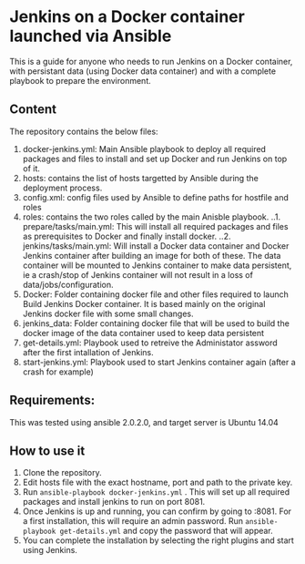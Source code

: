 Jenkins on a Docker container launched via Ansible
===========

This is a guide for anyone who needs to run Jenkins on a Docker container, with persistant data (using Docker data container) and with a complete playbook to prepare the environment.

## Content
The repository contains the below files:
1. docker-jenkins.yml: Main Ansible playbook to deploy all required packages and files to install and set up Docker and run Jenkins on top of it.
2. hosts: contains the list of hosts targetted by Ansible during the deployment process.
3. config.xml: config files used by Ansible to define paths for hostfile and roles
4. roles: contains the two roles called by the main Anisble playbook. 
..1. prepare/tasks/main.yml: This will install all required packages and files as prerequisites to Docker and finally install docker. 
..2. jenkins/tasks/main.yml: Will install a Docker data container and Docker Jenkins container after building an image for both of these. The data container will be mounted to Jenkins container to make data persistent, ie a crash/stop of Jenkins container will not result in a loss of data/jobs/configuration.
5. Docker: Folder containing docker file and other files required to launch Build Jenkins Docker container. It is based mainly on the original Jenkins docker file with some small changes. 
6. jenkins_data: Folder containing docker file that will be used to build the docker image of the data container used to keep data persistent 
7. get-details.yml: Playbook used to retreive the Administator assword after the first intallation of Jenkins.
8. start-jenkins.yml: Playbook used to start Jenkins container again (after a crash for example)

## Requirements:
This was tested using ansible 2.0.2.0, and target server is Ubuntu 14.04

## How to use it
1. Clone the repository.
2. Edit hosts file with the exact hostname, port and path to the private key.
3. Run `ansible-playbook docker-jenkins.yml` . This will set up all required packages and install jenkins to run on port 8081.
4. Once Jenkins is up and running, you can confirm by going to <hostname>:8081. For a first installation, this will require an admin password. Run `ansible-playbook get-details.yml` and copy the password that will appear.
5. You can complete the installation by selecting the right plugins and start using Jenkins.
